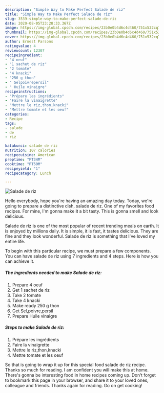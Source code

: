 ```yaml
---
description: "Simple Way to Make Perfect Salade de riz"
title: "Simple Way to Make Perfect Salade de riz"
slug: 3539-simple-way-to-make-perfect-salade-de-riz
date: 2020-08-05T23:28:33.367Z
image: https://img-global.cpcdn.com/recipes/23b0e0b4d6c4d460/751x532cq70/salade-de-riz-photo-principale-de-la-recette.jpg
thumbnail: https://img-global.cpcdn.com/recipes/23b0e0b4d6c4d460/751x532cq70/salade-de-riz-photo-principale-de-la-recette.jpg
cover: https://img-global.cpcdn.com/recipes/23b0e0b4d6c4d460/751x532cq70/salade-de-riz-photo-principale-de-la-recette.jpg
author: Ernest Parsons
ratingvalue: 4
reviewcount: 12307
recipeingredient:
- "4 oeuf"
- "1 sachet de riz"
- "2 tomate"
- "4 knacki"
- "250 g thon"
- " Selpoivrepersil"
- " Huile vinaigre"
recipeinstructions:
- "Prépare les ingrédients"
- "Faire la vinaigrette"
- "Mettre le riz,thon,knacki"
- "Mettre tomate et les oeuf"
categories:
- Recipe
tags:
- salade
- de
- riz

katakunci: salade de riz 
nutrition: 107 calories
recipecuisine: American
preptime: "PT34M"
cooktime: "PT59M"
recipeyield: "1"
recipecategory: Lunch

---
```



![Salade de riz](https://img-global.cpcdn.com/recipes/23b0e0b4d6c4d460/751x532cq70/salade-de-riz-photo-principale-de-la-recette.jpg)

Hello everybody, hope you're having an amazing day today. Today, we're going to prepare a distinctive dish, salade de riz. One of my favorites food recipes. For mine, I'm gonna make it a bit tasty. This is gonna smell and look delicious.



Salade de riz is one of the most popular of recent trending meals on earth. It is enjoyed by millions daily. It is simple, it is fast, it tastes delicious. They are fine and they look wonderful. Salade de riz is something that I've loved my entire life.


To begin with this particular recipe, we must prepare a few components. You can have salade de riz using 7 ingredients and 4 steps. Here is how you can achieve it.

<!--inarticleads1-->

##### The ingredients needed to make Salade de riz:

1. Prepare 4 oeuf
1. Get 1 sachet de riz
1. Take 2 tomate
1. Take 4 knacki
1. Make ready 250 g thon
1. Get  Sel,poivre,persil
1. Prepare  Huile vinaigre




<!--inarticleads2-->

##### Steps to make Salade de riz:

1. Prépare les ingrédients
1. Faire la vinaigrette
1. Mettre le riz,thon,knacki
1. Mettre tomate et les oeuf




So that is going to wrap it up for this special food salade de riz recipe. Thanks so much for reading. I am confident you will make this at home. There's gonna be interesting food in home recipes coming up. Don't forget to bookmark this page in your browser, and share it to your loved ones, colleague and friends. Thanks again for reading. Go on get cooking!

